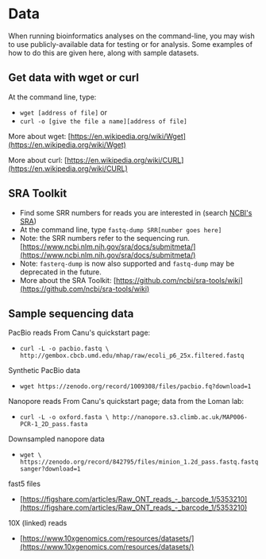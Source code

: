 # Data

When running bioinformatics analyses on the command-line, you may wish to use publicly-available data for testing or for analysis. Some examples of how to do this are given here, along with sample datasets.

## Get data with wget or curl
At the command line, type:

* `wget [address of file]`   or
* `curl -o [give the file a name][address of file]`

More about wget: [https://en.wikipedia.org/wiki/Wget](https://en.wikipedia.org/wiki/Wget)

More about curl: [https://en.wikipedia.org/wiki/CURL](https://en.wikipedia.org/wiki/CURL)

## SRA Toolkit

* Find some SRR numbers for reads you are interested in (search [NCBI's SRA](https://www.ncbi.nlm.nih.gov/sra))
* At the command line, type `fastq-dump SRR[number goes here]`
* Note: the SRR numbers refer to the sequencing run. [https://www.ncbi.nlm.nih.gov/sra/docs/submitmeta/](https://www.ncbi.nlm.nih.gov/sra/docs/submitmeta/)
* Note: `fasterq-dump` is now also supported and `fastq-dump` may be deprecated in the future.
* More about the SRA Toolkit: [https://github.com/ncbi/sra-tools/wiki](https://github.com/ncbi/sra-tools/wiki)

## Sample sequencing data

<ss>PacBio reads</ss> From Canu's quickstart page:

* `curl -L -o pacbio.fastq \
http://gembox.cbcb.umd.edu/mhap/raw/ecoli_p6_25x.filtered.fastq`

<ss>Synthetic PacBio data</ss>

* `wget https://zenodo.org/record/1009308/files/pacbio.fq?download=1`

<ss>Nanopore reads</ss> From Canu's quickstart page; data from the Loman lab:

* `curl -L -o oxford.fasta \
http://nanopore.s3.climb.ac.uk/MAP006-PCR-1_2D_pass.fasta`


<ss>Downsampled nanopore data</ss>

* `wget \
https://zenodo.org/record/842795/files/minion_1.2d_pass.fastq.fastqsanger?download=1`

<ss>fast5 files</ss>

* [https://figshare.com/articles/Raw_ONT_reads_-_barcode_1/5353210](https://figshare.com/articles/Raw_ONT_reads_-_barcode_1/5353210)

<ss>10X (linked) reads</ss>

* [https://www.10xgenomics.com/resources/datasets/](https://www.10xgenomics.com/resources/datasets/)
